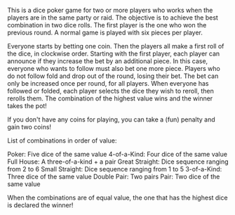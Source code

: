 This is a dice poker game for two or more players who works when the players are in the same party or raid.
The objective is to achieve the best combination in two dice rolls. The first player is the one who won the previous round. A normal game is played with six pieces per player.

 

Everyone starts by betting one coin.
Then the players all make a first roll of the dice, in clockwise order.
Starting with the first player, each player can announce if they increase the bet by an additional piece. In this case, everyone who wants to follow must also bet one more piece. Players who do not follow fold and drop out of the round, losing their bet. The bet can only be increased once per round, for all players.
When everyone has followed or folded, each player selects the dice they wish to reroll, then rerolls them.
The combination of the highest value wins and the winner takes the pot!

If you don't have any coins for playing, you can take a (fun) penalty and gain two coins!

List of combinations in order of value:

Poker: Five dice of the same value
4-of-a-Kind: Four dice of the same value
Full House: A three-of-a-kind + a pair
Great Straight: Dice sequence ranging from 2 to 6
Small Straight: Dice sequence ranging from 1 to 5
3-of-a-Kind: Three dice of the same value
Double Pair: Two pairs
Pair: Two dice of the same value
 
When the combinations are of equal value, the one that has the highest dice is declared the winner!
